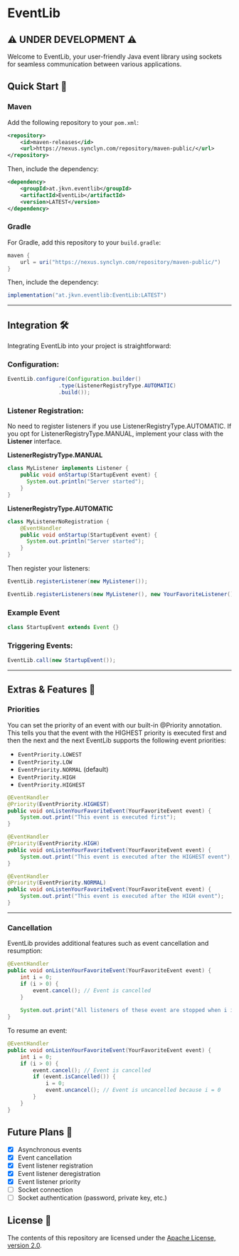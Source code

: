 # **EventLib**
## ⚠️ UNDER DEVELOPMENT ⚠️

Welcome to EventLib, your user-friendly Java event library using sockets for seamless communication between various applications.
## **Quick Start** 🚀

### Maven

Add the following repository to your `pom.xml`:

```xml
<repository>
    <id>maven-releases</id>
    <url>https://nexus.synclyn.com/repository/maven-public/</url>
</repository>
```

Then, include the dependency:

```xml
<dependency>
    <groupId>at.jkvn.eventlib</groupId>
    <artifactId>EventLib</artifactId>
    <version>LATEST</version>
</dependency>
```

### Gradle

For Gradle, add this repository to your `build.gradle`:

```groovy
maven {
    url = uri("https://nexus.synclyn.com/repository/maven-public/")
}
```

Then, include the dependency:

```groovy
implementation("at.jkvn.eventlib:EventLib:LATEST")
```
---
## Integration 🛠️

Integrating EventLib into your project is straightforward:

### Configuration:

```java
EventLib.configure(Configuration.builder()
                .type(ListenerRegistryType.AUTOMATIC)
                .build());
```

### Listener Registration:

No need to register listeners if you use ListenerRegistryType.AUTOMATIC.
If you opt for ListenerRegistryType.MANUAL, implement your class with the **Listener** interface.

**ListenerRegistryType.MANUAL**
```java
class MyListener implements Listener {
    public void onStartup(StartupEvent event) {
      System.out.println("Server started");
    }
}
```

**ListenerRegistryType.AUTOMATIC**
```java
class MyListenerNoRegistration {
    @EventHandler
    public void onStartup(StartupEvent event) {
      System.out.println("Server started");
    }
}
```

Then register your listeners:

```java
EventLib.registerListener(new MyListener());

EventLib.registerListeners(new MyListener(), new YourFavoriteListener());
```

### Example Event

```java
class StartupEvent extends Event {}
```

### Triggering Events:

```java
EventLib.call(new StartupEvent());
```
---
## Extras & Features 🎉

### Priorities 
You can set the priority of an event with our built-in @Priority annotation. 
This tells you that the event with the HIGHEST priority is executed first and then the next and the next
EventLib supports the following event priorities:

- `EventPriority.LOWEST`
- `EventPriority.LOW`
- `EventPriority.NORMAL` (default)
- `EventPriority.HIGH`
- `EventPriority.HIGHEST`

````java
@EventHandler
@Priority(EventPriority.HIGHEST)
public void onListenYourFavoriteEvent(YourFavoriteEvent event) {
    System.out.print("This event is executed first");
}

@EventHandler
@Priority(EventPriority.HIGH)
public void onListenYourFavoriteEvent(YourFavoriteEvent event) {
    System.out.print("This event is executed after the HIGHEST event");
}

@EventHandler
@Priority(EventPriority.NORMAL)
public void onListenYourFavoriteEvent(YourFavoriteEvent event) {
    System.out.print("This event is executed after the HIGH event");
}
````
--- 
### Cancellation
EventLib provides additional features such as event cancellation and resumption:

```java
@EventHandler
public void onListenYourFavoriteEvent(YourFavoriteEvent event) {
    int i = 0;
    if (i > 0) {
        event.cancel(); // Event is cancelled
    }
    
    System.out.print("All listeners of these event are stopped when i is bigger as 0");
}
```

To resume an event:

```java
@EventHandler
public void onListenYourFavoriteEvent(YourFavoriteEvent event) {
    int i = 0;
    if (i > 0) {
        event.cancel(); // Event is cancelled
        if (event.isCancelled()) {
            i = 0;
            event.uncancel(); // Event is uncancelled because i = 0
        }
    }
}
```


## Future Plans 🛌

- [x] Asynchronous events
- [x] Event cancellation
- [x] Event listener registration
- [x] Event listener deregistration
- [x] Event listener priority
- [ ] Socket connection
- [ ] Socket authentication (password, private key, etc.)

## License 📜
The contents of this repository are licensed under the [Apache License, version 2.0](http://www.apache.org/licenses/LICENSE-2.0).